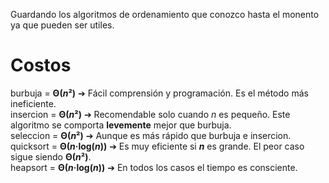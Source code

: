 Guardando los algoritmos de ordenamiento que conozco hasta el monento ya que pueden ser utiles.   

# Costos
burbuja = **Θ($n²$)** ➔ Fácil comprensión y programación. Es el método más ineficiente.  
insercion = **Θ($n²$)** ➔ Recomendable solo cuando $n$ es pequeño. Este algoritmo se comporta **levemente** mejor que burbuja.  
seleccion = **Θ($n²$)** ➔ Aunque es más rápido que burbuja e insercion.  
quicksort = **Θ($n$·log($n$))** ➔ Es muy eficiente si **$n$** es grande. El peor caso sigue siendo **Θ($n²$)**.  
heapsort = **Θ($n$·log($n$))** ➔ En todos los casos el tiempo es consciente.  
